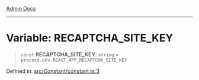 [Admin Docs](/)

***

# Variable: RECAPTCHA\_SITE\_KEY

> `const` **RECAPTCHA\_SITE\_KEY**: `string` = `process.env.REACT_APP_RECAPTCHA_SITE_KEY`

Defined in: [src/Constant/constant.ts:3](https://github.com/PalisadoesFoundation/talawa-admin/blob/main/src/Constant/constant.ts#L3)
